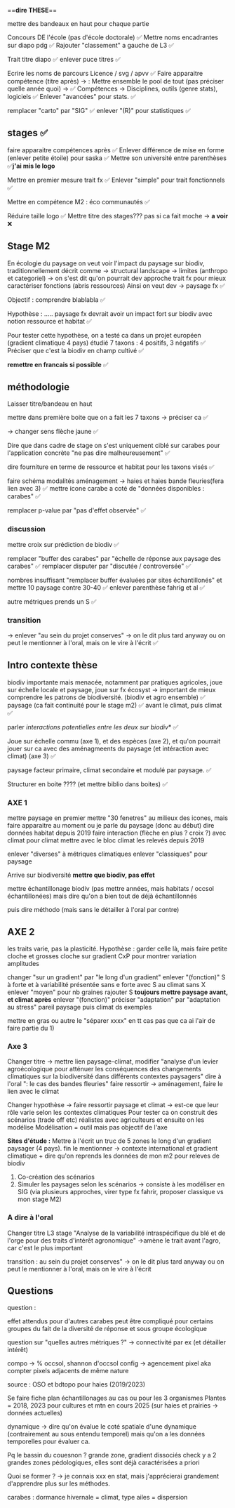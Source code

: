 ==**dire THESE**==

mettre des bandeaux en haut pour chaque partie 


Concours DE l'école  (pas d'école doctorale) ✅
Mettre noms encadrantes sur diapo pdg ✅
Rajouter "classement" a gauche de L3 ✅

Trait titre diapo ✅
enlever puce titres ✅


Ecrire les noms de parcours Licence / svg / apvv ✅
Faire apparaitre compétence (titre après) →  :
Mettre ensemble le pool de tout (pas préciser quelle année quoi) → ✅
Compétences → Disciplines, outils (genre stats), logiciels ✅
Enlever "avancées" pour stats. ✅

remplacer "carto" par "SIG" ✅
enlever "(R)" pour statistiques ✅



## stages ✅

faire apparaitre compétences après ✅
Enlever différence de mise en forme (enlever petite étoile) pour saska ✅
Mettre son université entre parenthèses ✅**j'ai mis le logo**



Mettre en premier mesure trait fx ✅
Enlever "simple" pour trait fonctionnels ✅

Mettre en compétence M2 : éco communautés ✅


Réduire taille logo ✅
Mettre titre des stages??? pas si ca fait moche → **a voir** ❌


## Stage M2



En écologie du paysage on veut voir l'impact du paysage sur biodiv, 
traditionnellement décrit comme → structural landscape → limites (anthropo et categoriel) → on s'est dit qu'on pourrait dev approche trait fx pour mieux caractériser fonctions (abris ressources)
Ainsi on veut dev → paysage fx
 ✅
 
Objectif : comprendre blablabla ✅

Hypothèse : ..... paysage fx devrait avoir un impact fort sur biodiv avec notion ressource et habitat ✅

Pour tester cette hypothèse, on a testé ca dans un projet européen (gradient climatique 4 pays) étudié 7 taxons : 4 positifs, 3 négatifs ✅
Préciser que c'est la biodiv en champ cultivé ✅

**remettre en francais si possible** ✅


## méthodologie

Laisser titre/bandeau en haut




mettre dans première boite que on a fait les 7 taxons → préciser ca ✅


→ changer sens flèche jaune ✅

Dire que dans cadre de stage on s'est uniquement ciblé sur carabes pour l'application concrète "ne pas dire malheureusement" ✅

dire fourniture en terme de ressource et habitat pour les taxons visés ✅

faire schéma modalités aménagement → haies et haies bande fleuries(fera lien avec 3) ✅
mettre icone carabe a coté de "données disponibles : carabes" ✅

remplacer p-value par "pas d'effet observée"  ✅


### discussion

mettre croix sur prédiction de biodiv ✅

remplacer "buffer des carabes" par "échelle de réponse aux paysage des carabes" ✅
remplacer disputer par "discutée / controversée" ✅

nombres insuffisant "remplacer buffer évaluées par sites échantillonés" et mettre 10 paysage contre 30-40 ✅
enlever parenthèse fahrig et al ✅

autre métriques prends un S ✅


### transition

→ enlever "au sein du projet conserves" → on le dit plus tard anyway ou on peut le mentionner à l'oral, mais on le vire à l'écrit ✅


## Intro contexte thèse

biodiv importante mais menacée, notamment par pratiques agricoles, joue sur échelle locale et paysage, joue sur fx écosyst → important de mieux comprendre les patrons de biodiversité. (biodiv et agro ensemble)
 ✅
paysage  (ca fait continuité pour le stage m2) ✅
avant le climat,
puis climat ✅

parler *interactions potentielles entre les deux sur biodiv** ✅

Joue sur échelle commu (axe 1), et des espèces (axe 2), et qu'on pourrait jouer sur ca avec des aménagmeents du paysage (et intéraction avec climat) (axe 3) ✅

paysage facteur primaire, climat secondaire et modulé par paysage. ✅

Structurer en boite ???? (et mettre biblio dans boites) ✅



### AXE 1


mettre paysage en premier 
mettre "30 fenetres" au milieux des icones, mais faire apparaitre au moment ou je parle du paysage (donc au début)
dire données habitat depuis 2019
faire interaction (flèche en plus ? croix ?) avec climat 
pour climat mettre avec le bloc climat les relevés depuis 2019

enlever "diverses" à métriques climatiques
enlever "classiques" pour paysage


Arrive sur biodiversité **mettre que biodiv, pas effet**

mettre échantillonage biodiv (pas mettre années, mais habitats / occsol échantillonées)
mais dire qu'on a bien tout de déjà échantillonnés

puis dire méthodo (mais sans le détailler à l'oral par contre)


## AXE 2

les traits varie, pas la plasticité.
Hypothèse : garder celle là, mais faire petite cloche et grosses cloche sur gradient CxP pour montrer variation amplitudes



changer "sur un gradient" par "le long d'un gradient"
enlever "(fonction)"
S à forte et à variabilité
présentée sans e
forte avec S
au climat sans X
enlever "moyen" pour nb graines rajouter S
**toujours mettre paysage avant, et climat après**
enlever "(fonction)"
préciser "adaptation" par "adaptation au stress"
pareil paysage puis climat ds exemples

mettre en gras ou autre le "séparer xxxx" en tt cas pas que ca ai l'air de faire partie du 1)

### Axe 3

Changer titre → mettre lien paysage-climat, modifier "analyse d'un levier agroécologique pour atténuer les conséquences des changements climatiques sur la biodiversité dans différents contextes paysagers" dire à l'oral ": le cas des bandes fleuries"
faire ressortir → aménagement, faire le lien avec le climat


Changer hypothèse → faire ressortir paysage et climat → est-ce que leur rôle varie selon les contextes climatiques
Pour tester ca on construit des scénarios (trade off etc) réalistes avec agriculteurs et ensuite on les modélise 
Modélisation  = outil mais pas objectif de l'axe

**Sites d'étude :** Mettre à l'écrit un truc de 5 zones le long d'un gradient paysager (4 pays). fin le mentionner → contexte international et gradient climatique + dire qu'on reprends les données de mon m2 pour releves de biodiv
1. Co-création des scénarios 
2. Simuler les paysages selon les scénarios → consiste à les modéliser en SIG (via plusieurs approches, virer type fx fahrir, proposer classique vs mon stage M2)


### A dire à l'oral 

Changer titre L3 stage "Analyse de la variabilité intraspécifique du blé et de l'orge pour des traits d'intérêt agronomique" →amène le trait avant l'agro, car c'est le plus important 

transition : au sein du projet conserves" → on le dit plus tard anyway ou on peut le mentionner à l'oral, mais on le vire à l'écrit
## Questions

question :

effet attendus pour d'autres carabes
peut être compliqué pour certains groupes du fait de la diversité de réponse et sous groupe écologique

question sur "quelles autres métriques ?"
→ connectivité par ex (et détailler intérêt)


compo → % occsol, shannon d'occsol
config → agencement pixel aka compter pixels adjacents de même nature

source : OSO et bdtopo pour haies (2019/2023) 

Se faire fiche plan échantillonages au cas ou pour les 3 organismes
Plantes = 2018, 2023 pour cultures et mtn en cours 2025 (sur haies et prairies → données actuelles)

dynamique → dire qu'on évalue le coté spatiale d'une dynamique (contrairement au sous entendu temporel) mais qu'on a les données temporelles pour évaluer ca.


Pq le bassin du couesnon ?
grande zone, gradient dissociés 
check y a 2 grandes zones pédologiques, elles sont déjà caractérisées a priori

Quoi se former ? 
→ je connais xxx en stat, mais j'apprécierai grandement d'apprendre plus sur les méthodes.

carabes : dormance hivernale = climat, type ailes = dispersion

